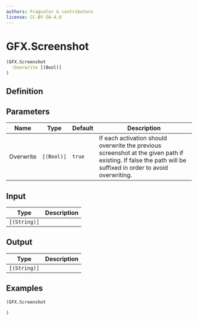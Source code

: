 ```yaml
---
authors: Fragcolor & contributors
license: CC-BY-SA-4.0
---
```



# GFX.Screenshot

```clojure
(GFX.Screenshot
  :Overwrite [(Bool)]
)
```


## Definition




## Parameters

| Name | Type | Default | Description |
|------|------|---------|-------------|
| Overwrite | `[(Bool)]` | `true` | If each activation should overwrite the previous screenshot at the given path if existing. If false the path will be suffixed in order to avoid overwriting. |


## Input

| Type | Description |
|------|-------------|
| `[(String)]` |  |


## Output

| Type | Description |
|------|-------------|
| `[(String)]` |  |


## Examples

```clojure
(GFX.Screenshot

)
```
